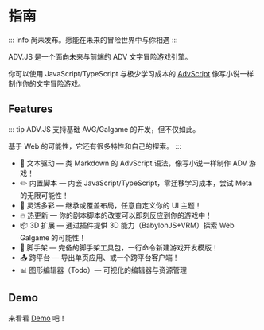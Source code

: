 # 指南

::: info
尚未发布。愿能在未来的冒险世界中与你相遇
:::

ADV.JS 是一个面向未来与前端的 ADV 文字冒险游戏引擎。

你可以使用 JavaScript/TypeScript 与极少学习成本的 [AdvScript](/guide/advscript/) 像写小说一样制作你的文字冒险游戏。

## Features

::: tip
ADV.JS 支持基础 AVG/Galgame 的开发，但不仅如此。

基于 Web 的可能性，它还有很多特性和自己的探索。
:::

- 📝 文本驱动 — 类 Markdown 的 AdvScript 语法，像写小说一样制作 ADV 游戏！
- ✏️ 内置脚本 — 内嵌 JavaScript/TypeScript，零迁移学习成本，尝试 Meta 的无限可能性！
- 🎨 灵活多彩 — 继承或覆盖布局，任意自定义你的 UI 主题！
- 🔥 热更新 — 你的剧本脚本的改变可以即刻反应到你的游戏中！
- 📦 3D 扩展 — 通过插件提供 3D 能力（BabylonJS+VRM）探索 Web Galgame 的可能性！
- 🔧 脚手架 — 完备的脚手架工具包，一行命令新建游戏开发模版！
- 📤 跨平台 — 导出单页应用、或一个跨平台客户端！
- 📊 图形编辑器（Todo）— 可视化的编辑器与资源管理

## Demo

来看看 [Demo](/resources/showcases.md) 吧！
